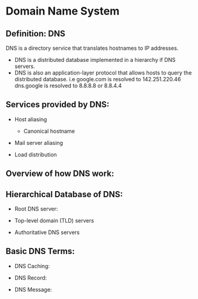 # Domain Name System

## Definition: DNS
DNS is a directory service that translates hostnames to IP addresses.
- DNS is a distributed database implemented in a hierarchy if DNS servers.
- DNS is also an application-layer protocol that allows hosts to query the distributed database.
i.e google.com is resolved to 142.251.220.46
    dns.google is resolved to 8.8.8.8 or 8.8.4.4

## Services provided by DNS:
- Host aliasing
   - Canonical hostname

- Mail server aliasing

- Load distribution

## Overview of how DNS work:



## Hierarchical Database of DNS:

- Root DNS server: 

- Top-level domain (TLD) servers

- Authoritative DNS servers


## Basic DNS Terms:

- DNS Caching:

- DNS Record:

- DNS Message: